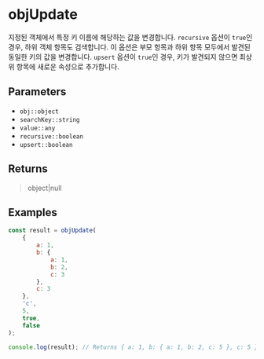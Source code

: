 # objUpdate <Badge type="tip" text="JavaScript" />

지정된 객체에서 특정 키 이름에 해당하는 값을 변경합니다. `recursive` 옵션이 `true`인 경우, 하위 객체 항목도 검색합니다. 이 옵션은 부모 항목과 하위 항목 모두에서 발견된 동일한 키의 값을 변경합니다. `upsert` 옵션이 `true`인 경우, 키가 발견되지 않으면 최상위 항목에 새로운 속성으로 추가합니다.

## Parameters

- `obj::object`
- `searchKey::string`
- `value::any`
- `recursive::boolean`
- `upsert::boolean`

## Returns

> object|null

## Examples

```javascript
const result = objUpdate(
	{
		a: 1,
		b: {
			a: 1,
			b: 2,
			c: 3
		},
		c: 3
	},
	'c',
	5,
	true,
	false
);

console.log(result); // Returns { a: 1, b: { a: 1, b: 2, c: 5 }, c: 5 }
```

